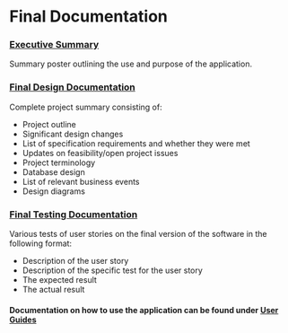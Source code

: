 # Final Documentation 

### [Executive Summary](https://github.com/sarantharma/GyroscopicProject/blob/passport/Documentation/Executive_Summary.pdf)
Summary poster outlining the use and purpose of the application.

### [Final Design Documentation](https://github.com/sarantharma/GyroscopicProject/blob/passport/Documentation/Design_Doc.pdf)
Complete project summary consisting of:
- Project outline
- Significant design changes
- List of specification requirements and whether they were met
- Updates on feasibility/open project issues
- Project terminology
- Database design
- List of relevant business events
- Design diagrams

### [Final Testing Documentation](https://github.com/sarantharma/GyroscopicProject/blob/passport/Documentation/Testing.pdf)
Various tests of user stories on the final version of the software in the following format:
- Description of the user story
- Description of the specific test for the user story
- The expected result
- The actual result

#### Documentation on how to use the application can be found under [User Guides](https://github.com/sarantharma/GyroscopicProject/tree/passport/User%20Guides)
